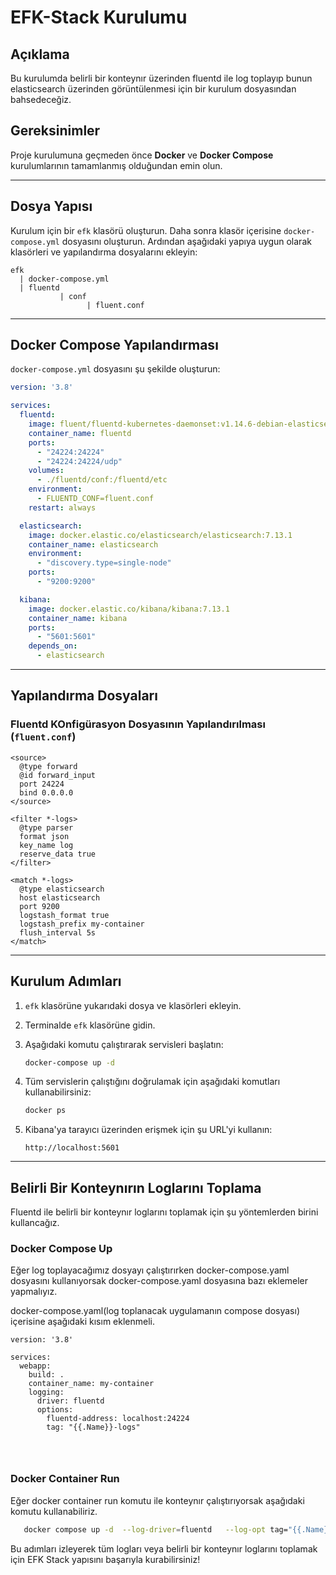 
# EFK-Stack Kurulumu
## Açıklama
Bu kurulumda belirli bir konteynır üzerinden fluentd ile log toplayıp bunun elasticsearch üzerinden görüntülenmesi için bir kurulum dosyasından bahsedeceğiz.

## Gereksinimler

Proje kurulumuna geçmeden önce **Docker** ve **Docker Compose** kurulumlarının tamamlanmış olduğundan emin olun.

---

## Dosya Yapısı

Kurulum için bir `efk` klasörü oluşturun. Daha sonra klasör içerisine `docker-compose.yml` dosyasını oluşturun. Ardından aşağıdaki yapıya uygun olarak klasörleri ve yapılandırma dosyalarını ekleyin:

```
efk
  | docker-compose.yml
  | fluentd
           | conf
                 | fluent.conf

```

---

## Docker Compose Yapılandırması

`docker-compose.yml` dosyasını şu şekilde oluşturun:

```yaml
version: '3.8'

services:
  fluentd:
    image: fluent/fluentd-kubernetes-daemonset:v1.14.6-debian-elasticsearch7-1.0
    container_name: fluentd
    ports:
      - "24224:24224"
      - "24224:24224/udp"
    volumes:
      - ./fluentd/conf:/fluentd/etc
    environment:
      - FLUENTD_CONF=fluent.conf
    restart: always

  elasticsearch:
    image: docker.elastic.co/elasticsearch/elasticsearch:7.13.1
    container_name: elasticsearch
    environment:
      - "discovery.type=single-node"
    ports:
      - "9200:9200"

  kibana:
    image: docker.elastic.co/kibana/kibana:7.13.1
    container_name: kibana
    ports:
      - "5601:5601"
    depends_on:
      - elasticsearch

```

---

## Yapılandırma Dosyaları


### Fluentd KOnfigürasyon Dosyasının Yapılandırılması (`fluent.conf`)

```plaintext
<source>
  @type forward
  @id forward_input
  port 24224
  bind 0.0.0.0
</source>

<filter *-logs>
  @type parser
  format json
  key_name log
  reserve_data true
</filter>

<match *-logs>
  @type elasticsearch
  host elasticsearch
  port 9200
  logstash_format true
  logstash_prefix my-container
  flush_interval 5s
</match>

```

---

## Kurulum Adımları

1. `efk` klasörüne yukarıdaki dosya ve klasörleri ekleyin.
2. Terminalde `efk` klasörüne gidin.
3. Aşağıdaki komutu çalıştırarak servisleri başlatın:

   ```bash
   docker-compose up -d
   ```

4. Tüm servislerin çalıştığını doğrulamak için aşağıdaki komutları kullanabilirsiniz:

   ```bash
   docker ps
   ```

5. Kibana'ya tarayıcı üzerinden erişmek için şu URL'yi kullanın:

   ```
   http://localhost:5601
   ```

---

## Belirli Bir Konteynırın Loglarını Toplama

Fluentd ile belirli bir konteynır loglarını toplamak için şu yöntemlerden birini kullancağız.

### Docker Compose Up

Eğer log toplayacağımız dosyayı çalıştırırken docker-compose.yaml dosyasını kullanıyorsak docker-compose.yaml dosyasına bazı eklemeler yapmalıyız.

docker-compose.yaml(log toplanacak uygulamanın compose dosyası) içerisine aşağıdaki kısım eklenmeli.
```
version: '3.8'

services:
  webapp:
    build: .
    container_name: my-container
    logging:
      driver: fluentd
      options:
        fluentd-address: localhost:24224
        tag: "{{.Name}}-logs"
    
 
    
```


### Docker Container Run

Eğer docker container run komutu ile konteynır çalıştırıyorsak aşağıdaki komutu kullanabiliriz.

```bash
   docker compose up -d  --log-driver=fluentd   --log-opt tag="{{.Name}}-logs"   --name ${container-name} ${image-name}
```


Bu adımları izleyerek tüm logları veya belirli bir konteynır loglarını toplamak için EFK Stack yapısını başarıyla kurabilirsiniz!
